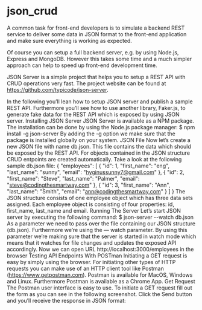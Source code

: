 # json_crud
A common task for front-end developers is to simulate a backend REST service to deliver some data in JSON format to the front-end application and make sure everything is working as expected.

Of course you can setup a full backend server, e.g. by using Node.js, Express and MongoDB. However this takes some time and a much simpler approach can help to speed up front-end development time. 

JSON Server is a simple project that helps you to setup a REST API with CRUD operations very fast. The project website can be found at https://github.com/typicode/json-server.

In the following you’ll lean how to setup JSON server and publish a sample REST API. Furthermore you’ll see how to use another library, Faker.js, to generate fake data for the REST API which is exposed by using JSON server.
Installing JSON Server
JSON Server is available as a NPM package. The installation can be done by using the Node.js package manager:
$ npm install -g json-server
By adding the -g option we make sure that the package is installed globally on your system.
JSON File
Now let’s create a new JSON file with name db.json. This file contains the data which should be exposed by the REST API. For objects contained in the JSON structure CRUD entpoints are created automatically. Take a look at the following sample db.json file:
{
  "employees": [
    {
      "id": 1,
      "first_name": "eng",
      "last_name": "sunny",
      "email": "hyginussunny7@gmail.com"
    },
    {
      "id": 2,
      "first_name": "Steve",
      "last_name": "Palmer",
      "email": "steve@codingthesmartway.com"
    },
    {
      "id": 3,
      "first_name": "Ann",
      "last_name": "Smith",
      "email": "ann@codingthesmartway.com"
    }
  ]
}
The JSON structure consists of one employee object which has three data sets assigned. Each employee object is consisting of four properties: id, first_name, last_name and email.
Running The Server
Let’s start JSON server by executing the following command:
$ json-server --watch db.json
As a parameter we need to pass over the file containing our JSON structure (db.json). Furthermore we’re using the — watch parameter. By using this parameter we’re making sure that the server is started in watch mode which means that it watches for file changes and updates the exposed API accordingly.
Now we can open URL http://localhost:3000/employees in the browser 
Testing API Endpoints With POSTman
Initiating a GET request is easy by simply using the browser. For initiating other types of HTTP requests you can make use of an HTTP client tool like Postman (https://www.getpostman.com). Postman is available for MacOS, Windows and Linux. Furthermore Postman is available as a Chrome App.
Get Request
The Postman user interface is easy to use. To initiate a GET request fill out the form as you can see in the following screenshot. Click the Send button and you’ll receive the response in JSON format:
